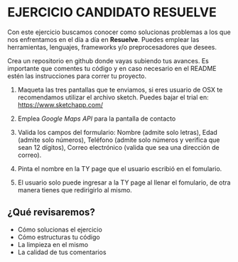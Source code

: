 # EJERCICIO CANDIDATO RESUELVE

Con este ejercicio buscamos conocer como solucionas problemas a los que nos enfrentamos en el día a día en **Resuelve**. Puedes emplear las herramientas, lenguajes, frameworks y/o preprocesadores que desees. 

Crea un repositorio en github donde vayas subiendo tus avances. Es importante que comentes tu código y en caso necesario en el README estén las instrucciones para correr tu proyecto.

1. Maqueta las tres pantallas que te enviamos, si eres usuario de OSX te recomendamos utilizar el archivo sketch. Puedes bajar el trial en: https://www.sketchapp.com/

2. Emplea *Google Maps API* para la pantalla de contacto
3. Valida los campos del formulario:
  Nombre (admite solo letras),
  Edad (admite solo números),
  Teléfono (admite solo números y verifica que sean 12 dígitos),
  Correo electrónico (valida que sea una dirección de correo).
4. Pinta el nombre en la TY page que el usuario escribió en el fomulario.
5. El usuario solo puede ingresar a la TY page al llenar el fomulario, de otra manera tienes que redirigirlo al mismo.

## ¿Qué revisaremos?
* Cómo solucionas el ejercicio
* Cómo estructuras tu código
* La limpieza en el mismo
* La calidad de tus comentarios

